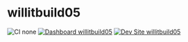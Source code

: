 # willitbuild05

![CI none](https://img.shields.io/badge/ci-none-orange.svg)
[![Dashboard willitbuild05](https://img.shields.io/badge/dashboard-willitbuild05-yellow.svg)](https://dashboard.pantheon.io/sites/e06a65d6-2325-4bda-8bb1-bb1e634ad789#dev/code)
[![Dev Site willitbuild05](https://img.shields.io/badge/site-willitbuild05-blue.svg)](http://dev-willitbuild05.pantheonsite.io/)